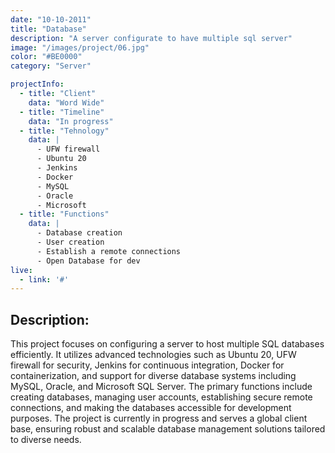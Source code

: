 ```yaml
---
date: "10-10-2011"
title: "Database"
description: "A server configurate to have multiple sql server"
image: "/images/project/06.jpg"
color: "#BE0000"
category: "Server"

projectInfo:
  - title: "Client"
    data: "Word Wide"
  - title: "Timeline"
    data: "In progress"
  - title: "Tehnology"
    data: |
      - UFW firewall
      - Ubuntu 20
      - Jenkins
      - Docker
      - MySQL
      - Oracle
      - Microsoft
  - title: "Functions"
    data: |
      - Database creation
      - User creation
      - Establish a remote connections
      - Open Database for dev
live:
  - link: '#'
---
```


## Description:
This project focuses on configuring a server to host multiple SQL databases efficiently. It utilizes advanced technologies such as Ubuntu 20, UFW firewall for security, Jenkins for continuous integration, Docker for containerization, and support for diverse database systems including MySQL, Oracle, and Microsoft SQL Server. The primary functions include creating databases, managing user accounts, establishing secure remote connections, and making the databases accessible for development purposes. The project is currently in progress and serves a global client base, ensuring robust and scalable database management solutions tailored to diverse needs.


